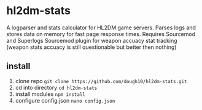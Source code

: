 # hl2dm-stats

A logparser and stats calculator for HL2DM game servers. Parses logs and stores data on memory for fast page response times. Requires Sourcemod and Superlogs Sourcemod plugin for weapon accuacy stat tracking (weapon stats accuacy is still questionable but better then nothing)

## install

1. clone repo `git clone https://github.com/dough10/hl2dm-stats.git`
2. cd into directory `cd hl2dm-stats`
3. install modules `npm install`
4. configure config.json `nano config.json`
